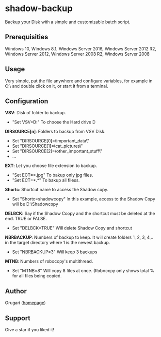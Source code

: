 # shadow-backup
Backup your Disk with a simple and customizable batch script.

<h2>Prerequisities</h2>
Windows 10, Windows 8.1, Windows Server 2016, Windows Server 2012 R2, Windows Server 2012, Windows Server 2008 R2, Windows Server 2008

<h2>Usage</h2>
Very simple, put the file anywhere and configure variables, for example in C:\ and double click on it, or start it from a terminal.

<h2>Configuration</h2>
<b>VSV</b>: Disk of folder to backup.<br>
<ul><li>"Set VSV=D:" To choose the Hard drive D</li></ul>
<b>DIRSOURCE[n]</b>: Folders to backup from VSV Disk.<br>
 <ul>
 <li>Set "DIRSOURCE[0]=\important_data\"</li>
 <li>Set "DIRSOURCE[1]=\cat_pictures\"</li>
 <li>Set "DIRSOURCE[2]=\other_important_stuff\"</li>
 <li>...</li>
 </ul>
 <b>EXT</b>: Let you choose file extension to backup.
 <ul><li>"Set ECT=*.jpg" To bakup only jpg files.</li><li>"Set ECT=*.*" To bakup all filess.</li></ul>

 <b>Shortc</b>: Shortcut name to access the Shadow copy.
 <ul><li>Set "Shortc=shadowcopy" In this example, access to the Shadow Copy will be D:\Shadowcopy</li></ul>
 
 <b>DELBCK</b>: Say if the Shadow Ccopy and the shortcut must be deleted at the end. TRUE or FALSE.
 <ul><li>Set "DELBCK=TRUE" Will delete Shadow Copy and shortcut</li></ul>
 
 <b>NBRBACKUP</b>: Numbers of backup to keep. It will create folders 1, 2, 3, 4,.. in the target directory where 1 is the newest backup.
 <ul><li>Set "NBRBACKUP=3" Will keep 3 backups</li></ul>
 
 
 <b>MTNB</b>: Numbers of robocopy's multithread.
 <ul><li>Set "MTNB=8" Will copy 8 files at once. (Robocopy only shows total % for all files being copied.</li></ul>
 
 <h2>Author</h2>
 Orugari (<a href="http://orugari.fr">homepage</a>)
  
 <h2>Support</h2>
 Give a star if you liked it!

